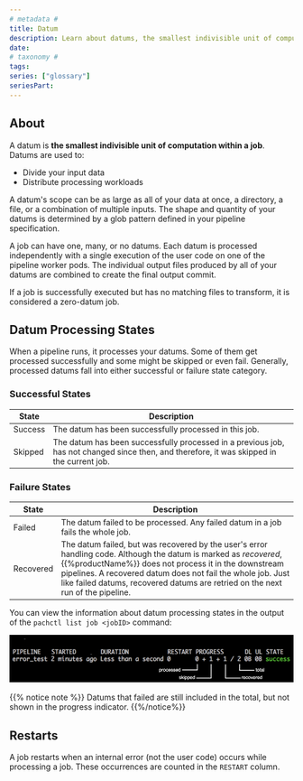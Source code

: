 ```yaml
---
# metadata #
title: Datum
description: Learn about datums, the smallest indivisible unit of computation within a job.
date:
# taxonomy #
tags: 
series: ["glossary"]
seriesPart:
---
```

## About 

A datum is **the smallest indivisible unit of computation within a job**. Datums are used to:
- Divide your input data
- Distribute processing workloads

A datum's scope can be as large as all of your data at once, a directory, a file, or a combination of multiple inputs. The shape and quantity of your datums is determined by a glob pattern defined in your pipeline specification. 

A job can have one, many, or no datums. Each datum is processed independently with a single execution of the user code on one of the pipeline worker pods. The individual output files produced by all of your datums are combined to create the final output commit.

If a job is successfully executed but has no matching files to transform, it is considered a zero-datum job.

## Datum Processing States

When a pipeline runs, it processes your datums. Some of them get processed successfully and some might be skipped or even fail. Generally, processed datums fall into either successful or failure state category.

### Successful States

| State      | Description |
| ---------- | ----------- |
| Success    | The datum has been successfully processed in this job. |
| Skipped    | The datum has been successfully processed in a previous job, has not changed since then, and therefore, it was skipped in the current job. |

### Failure States

| State      | Description |
| ---------- | ----------- |
| Failed     | The datum failed to be processed. Any failed datum in a job fails the whole job. |
| Recovered  | The datum failed, but was recovered by the user's error handling code. Although the datum is marked as *recovered*, {{%productName%}} does not process it in the downstream pipelines. A recovered datum does not fail the whole job. Just like failed datums, recovered datums are retried on the next run of the pipeline. |

You can view the information about datum processing states in the output of
the `pachctl list job <jobID>` command:

![datums in progress](/images/datums_in_progress.png)

{{% notice note %}}
Datums that failed are still included in the total, but not shown in the progress indicator.
{{%/notice%}}

## Restarts 

A job restarts when an internal error (not the user code) occurs while processing a job. These occurrences are counted in the `RESTART` column.